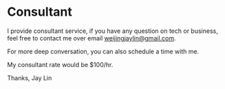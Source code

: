 # Consultant

I provide consultant service, if you have any question on tech or business, feel free to contact me over email weijingjaylin@gmail.com.  

For more deep conversation, you can also schedule a time with me.  

My consultant rate would be $100/hr.  

Thanks,
Jay Lin
